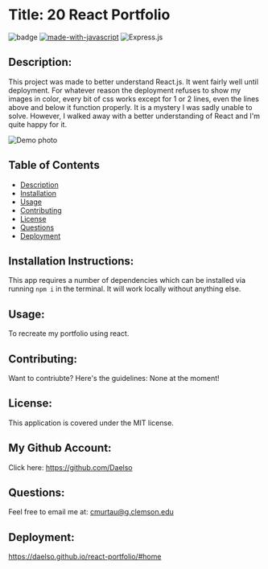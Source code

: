 # Title: 20 React Portfolio

![badge](https://img.shields.io/badge/license-MIT-darkred) [![made-with-javascript](https://img.shields.io/badge/Made%20with-JavaScript-1f425f.svg)](https://www.javascript.com) 
![Express.js](https://img.shields.io/badge/express.js-%23404d59.svg?style=for-the-badge&logo=express&logoColor=%2361DAFB)


## Description:
This project was made to better understand React.js. It went fairly well until deployment. For whatever reason the deployment refuses to show my images in color, every bit of css works except for 1 or 2 lines, even the lines above and below it function properly. It is a mystery I was sadly unable to solve. However, I walked away with a better understanding of React and I'm quite happy for it.

![Demo photo](https://i.gyazo.com/bc05dd3122d89e68749c312b9e233df3.png)


## Table of Contents
- [Description](#description)
- [Installation](#installation)
- [Usage](#usage)
- [Contributing](#contributing)
- [License](#license)
- [Questions](#questions)
- [Deployment](#deployment)

## Installation Instructions:

This app requires a number of dependencies which can be installed via running ```npm i``` in the terminal. It will work locally without anything else.

## Usage:

To recreate my portfolio using react.

## Contributing:

Want to contriubte? Here's the guidelines: None at the moment!


## License:

This application is covered under the MIT license. 

## My Github Account:

  Click here: https://github.com/Daelso

## Questions:

  Feel free to email me at: cmurtau@g.clemson.edu
  
## Deployment: 
https://daelso.github.io/react-portfolio/#home
